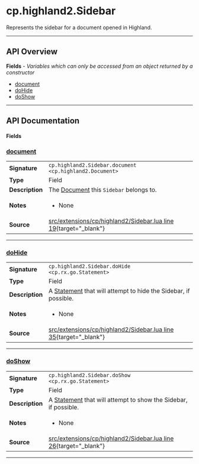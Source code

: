 # cp.highland2.Sidebar

Represents the sidebar for a document opened in Highland.

---

## API Overview
**Fields** - _Variables which can only be accessed from an object returned by a constructor_
 * [document](#document)
 * [doHide](#dohide)
 * [doShow](#doshow)


---

## API Documentation

#### Fields


### [document](#document)

|                                             |                                                                                     |
| --------------------------------------------|-------------------------------------------------------------------------------------|
| **Signature**                               | `cp.highland2.Sidebar.document <cp.highland2.Document>`                                                                    |
| **Type**                                    | Field                                                                     |
| **Description**                             | The [Document](cp.highland2.Document.md) this `Sidebar` belongs to.                                                                     |
| **Notes**                                   | <ul><li>None</li></ul> |
| **Source**                                  | [src/extensions/cp/highland2/Sidebar.lua line 19](https://github.com/CommandPost/CommandPost/blob/develop/src/extensions/cp/highland2/Sidebar.lua#L19){target="_blank"} |

---


### [doHide](#dohide)

|                                             |                                                                                     |
| --------------------------------------------|-------------------------------------------------------------------------------------|
| **Signature**                               | `cp.highland2.Sidebar.doHide <cp.rx.go.Statement>`                                                                    |
| **Type**                                    | Field                                                                     |
| **Description**                             | A [Statement](cp.rx.go.Statement.md) that will attempt to hide the Sidebar, if possible.                                                                     |
| **Notes**                                   | <ul><li>None</li></ul> |
| **Source**                                  | [src/extensions/cp/highland2/Sidebar.lua line 35](https://github.com/CommandPost/CommandPost/blob/develop/src/extensions/cp/highland2/Sidebar.lua#L35){target="_blank"} |

---


### [doShow](#doshow)

|                                             |                                                                                     |
| --------------------------------------------|-------------------------------------------------------------------------------------|
| **Signature**                               | `cp.highland2.Sidebar.doShow <cp.rx.go.Statement>`                                                                    |
| **Type**                                    | Field                                                                     |
| **Description**                             | A [Statement](cp.rx.go.Statement.md) that will attempt to show the Sidebar, if possible.                                                                     |
| **Notes**                                   | <ul><li>None</li></ul> |
| **Source**                                  | [src/extensions/cp/highland2/Sidebar.lua line 26](https://github.com/CommandPost/CommandPost/blob/develop/src/extensions/cp/highland2/Sidebar.lua#L26){target="_blank"} |

---

